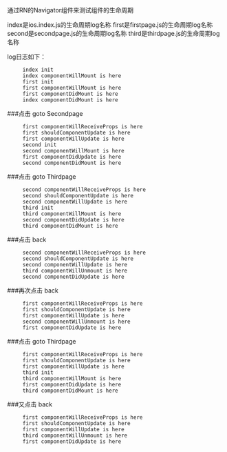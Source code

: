 通过RN的Navigator组件来测试组件的生命周期

index是ios.index.js的生命周期log名称
first是firstpage.js的生命周期log名称
second是secondpage.js的生命周期log名称
third是thirdpage.js的生命周期log名称

log日志如下：

```
	 index init
	 index componentWillMount is here
	 first init
	 first componentWillMount is here
	 first componentDidMount is here
	 index componentDidMount is here
```
###点击 goto Secondpage
 
```
	 first componentWillReceiveProps is here
	 first shouldComponentUpdate is here
	 first componentWillUpdate is here
	 second init
	 second componentWillMount is here
	 first componentDidUpdate is here
	 second componentDidMount is here
```
###点击 goto Thirdpage
 
```
     second componentWillReceiveProps is here
	 second shouldComponentUpdate is here
	 second componentWillUpdate is here
	 third init
	 third componentWillMount is here
	 second componentDidUpdate is here
	 third componentDidMount is here
```
###点击 back

```
	 second componentWillReceiveProps is here
	 second shouldComponentUpdate is here
	 second componentWillUpdate is here
	 third componentWillUnmount is here
	 second componentDidUpdate is here
```
###再次点击 back
 
```	
	 first componentWillReceiveProps is here
	 first shouldComponentUpdate is here
	 first componentWillUpdate is here
	 second componentWillUnmount is here
	 first componentDidUpdate is here
```
###点击 goto Thirdpage 

```   
     first componentWillReceiveProps is here
	 first shouldComponentUpdate is here
	 first componentWillUpdate is here
	 third init
	 third componentWillMount is here
	 first componentDidUpdate is here
	 third componentDidMount is here
```
###又点击 back

```	
	 first componentWillReceiveProps is here
	 first shouldComponentUpdate is here
	 first componentWillUpdate is here
	 third componentWillUnmount is here
	 first componentDidUpdate is here
```